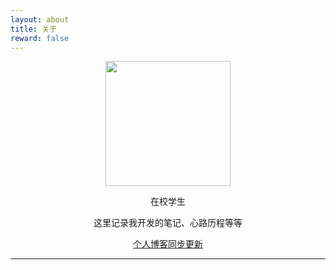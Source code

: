 ```yaml
---
layout: about
title: 关于
reward: false
---
```


<center><img src="https://chonguang.github.io/assets/img/avatar.webp" width="200" height="200"/></center>

<center><p style="font-size='16px' font-style='bold'">在校学生</p></center>
<center><p style="font-size='16px' font-style='bold'">这里记录我开发的笔记、心路历程等等</p></center>
<center><a href="https://www.chonguang.cn/">个人博客同步更新</a></center>

---

